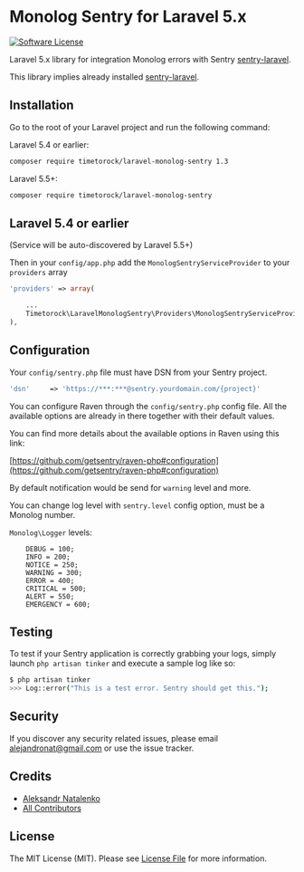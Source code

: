 # Monolog Sentry for Laravel 5.x

[![Software License][ico-license]](LICENSE.md)

Laravel 5.x library for integration Monolog errors with Sentry [sentry-laravel](https://github.com/getsentry/sentry-laravel).

This library implies already installed [sentry-laravel](https://github.com/getsentry/sentry-laravel).

## Installation

Go to the root of your Laravel project and run the following command:

Laravel 5.4 or earlier:

``` bash
composer require timetorock/laravel-monolog-sentry 1.3
```

Laravel 5.5+:

``` bash
composer require timetorock/laravel-monolog-sentry
```

## Laravel 5.4 or earlier

(Service will be auto-discovered by Laravel 5.5+)

Then in your `config/app.php` add the `MonologSentryServiceProvider` to your `providers` array

```php
'providers' => array(

    ...
    Timetorock\LaravelMonologSentry\Providers\MonologSentryServiceProvider::class,
),
```

## Configuration

Your `config/sentry.php` file must have DSN from your Sentry project.

```php
'dsn'     => 'https://***:***@sentry.yourdomain.com/{project}'
```

You can configure Raven through the `config/sentry.php` config file. All the available options are already in there together with their default values.

You can find more details about the available options in Raven using this link:

[https://github.com/getsentry/raven-php#configuration](https://github.com/getsentry/raven-php#configuration)

By default notification would be send for `warning` level and more.

You can change log level with `sentry.level` config option, must be a Monolog number.

`Monolog\Logger` levels:

```
    DEBUG = 100;
    INFO = 200;
    NOTICE = 250;
    WARNING = 300;
    ERROR = 400;
    CRITICAL = 500;
    ALERT = 550;
    EMERGENCY = 600;
```


## Testing

To test if your Sentry application is correctly grabbing your logs, simply launch `php artisan tinker` and execute a sample log like so:

``` bash
$ php artisan tinker
>>> Log::error("This is a test error. Sentry should get this.");
```

## Security

If you discover any security related issues, please email alejandronat@gmail.com or use the issue tracker.

## Credits

- [Aleksandr Natalenko](https://github.com/tiemtorock)
- [All Contributors](../../contributors)

## License

The MIT License (MIT). Please see [License File](LICENSE.md) for more information.

[ico-license]: https://img.shields.io/badge/license-MIT-brightgreen.svg?style=flat-square